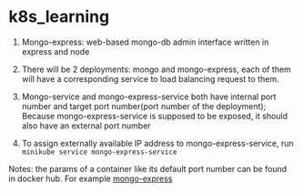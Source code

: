 # k8s_learning
1. Mongo-express: web-based mongo-db admin interface written in express and node

2. There will be 2 deployments: mongo and mongo-express, each of them will have a corresponding service to load balancing request to them.

3. Mongo-service and mongo-express-service both have internal port number and target port number(port number of the deployment); Because mongo-express-service is supposed to be exposed, it should also have an external port number

4. To assign externally available IP address to mongo-express-service, run `minikube service mongo-express-service`

Notes: the params of a container like its default port number can be found in docker hub. For example [mongo-express](https://hub.docker.com/_/mongo-express)
